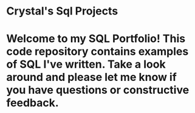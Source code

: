 # Crystal's Sql Projects
# Welcome to my SQL Portfolio! This code repository contains examples of SQL I've written. Take a look around and please let me know if you have questions or constructive feedback.
